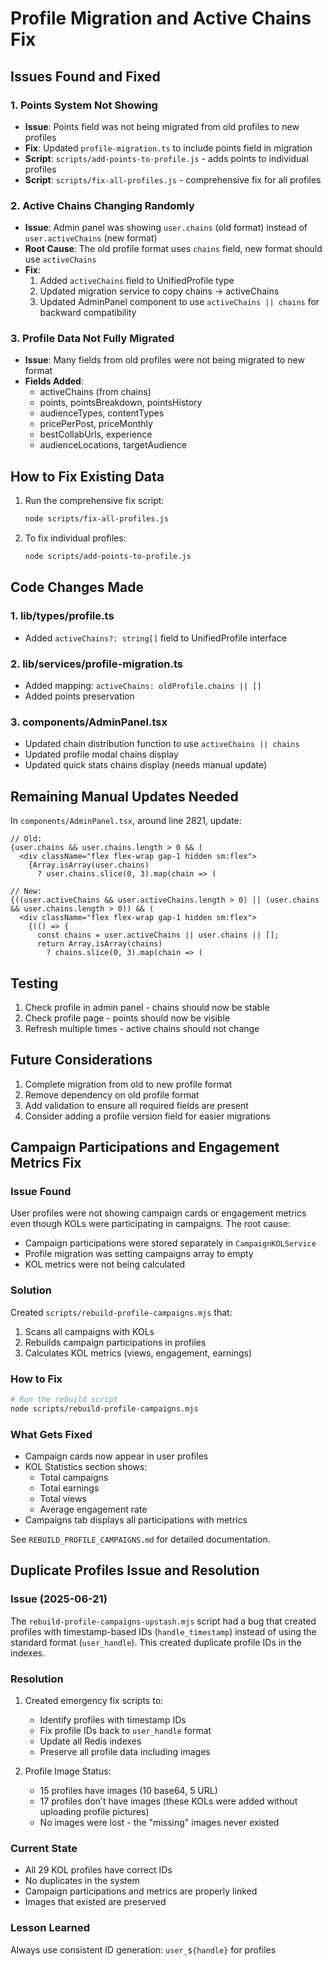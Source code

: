 # Profile Migration and Active Chains Fix

## Issues Found and Fixed

### 1. Points System Not Showing
- **Issue**: Points field was not being migrated from old profiles to new profiles
- **Fix**: Updated `profile-migration.ts` to include points field in migration
- **Script**: `scripts/add-points-to-profile.js` - adds points to individual profiles
- **Script**: `scripts/fix-all-profiles.js` - comprehensive fix for all profiles

### 2. Active Chains Changing Randomly
- **Issue**: Admin panel was showing `user.chains` (old format) instead of `user.activeChains` (new format)
- **Root Cause**: The old profile format uses `chains` field, new format should use `activeChains`
- **Fix**: 
  1. Added `activeChains` field to UnifiedProfile type
  2. Updated migration service to copy chains → activeChains
  3. Updated AdminPanel component to use `activeChains || chains` for backward compatibility

### 3. Profile Data Not Fully Migrated
- **Issue**: Many fields from old profiles were not being migrated to new format
- **Fields Added**:
  - activeChains (from chains)
  - points, pointsBreakdown, pointsHistory
  - audienceTypes, contentTypes
  - pricePerPost, priceMonthly
  - bestCollabUrls, experience
  - audienceLocations, targetAudience

## How to Fix Existing Data

1. Run the comprehensive fix script:
   ```bash
   node scripts/fix-all-profiles.js
   ```

2. To fix individual profiles:
   ```bash
   node scripts/add-points-to-profile.js
   ```

## Code Changes Made

### 1. lib/types/profile.ts
- Added `activeChains?: string[]` field to UnifiedProfile interface

### 2. lib/services/profile-migration.ts
- Added mapping: `activeChains: oldProfile.chains || []`
- Added points preservation

### 3. components/AdminPanel.tsx
- Updated chain distribution function to use `activeChains || chains`
- Updated profile modal chains display
- Updated quick stats chains display (needs manual update)

## Remaining Manual Updates Needed

In `components/AdminPanel.tsx`, around line 2821, update:
```tsx
// Old:
{user.chains && user.chains.length > 0 && (
  <div className="flex flex-wrap gap-1 hidden sm:flex">
    {Array.isArray(user.chains) 
      ? user.chains.slice(0, 3).map(chain => (

// New:
{((user.activeChains && user.activeChains.length > 0) || (user.chains && user.chains.length > 0)) && (
  <div className="flex flex-wrap gap-1 hidden sm:flex">
    {(() => {
      const chains = user.activeChains || user.chains || [];
      return Array.isArray(chains) 
        ? chains.slice(0, 3).map(chain => (
```

## Testing

1. Check profile in admin panel - chains should now be stable
2. Check profile page - points should now be visible
3. Refresh multiple times - active chains should not change

## Future Considerations

1. Complete migration from old to new profile format
2. Remove dependency on old profile format
3. Add validation to ensure all required fields are present
4. Consider adding a profile version field for easier migrations

## Campaign Participations and Engagement Metrics Fix

### Issue Found
User profiles were not showing campaign cards or engagement metrics even though KOLs were participating in campaigns. The root cause:
- Campaign participations were stored separately in `CampaignKOLService`
- Profile migration was setting campaigns array to empty
- KOL metrics were not being calculated

### Solution
Created `scripts/rebuild-profile-campaigns.mjs` that:
1. Scans all campaigns with KOLs
2. Rebuilds campaign participations in profiles
3. Calculates KOL metrics (views, engagement, earnings)

### How to Fix
```bash
# Run the rebuild script
node scripts/rebuild-profile-campaigns.mjs
```

### What Gets Fixed
- Campaign cards now appear in user profiles
- KOL Statistics section shows:
  - Total campaigns
  - Total earnings  
  - Total views
  - Average engagement rate
- Campaigns tab displays all participations with metrics

See `REBUILD_PROFILE_CAMPAIGNS.md` for detailed documentation.

## Duplicate Profiles Issue and Resolution

### Issue (2025-06-21)
The `rebuild-profile-campaigns-upstash.mjs` script had a bug that created profiles with timestamp-based IDs (`handle_timestamp`) instead of using the standard format (`user_handle`). This created duplicate profile IDs in the indexes.

### Resolution
1. Created emergency fix scripts to:
   - Identify profiles with timestamp IDs
   - Fix profile IDs back to `user_handle` format
   - Update all Redis indexes
   - Preserve all profile data including images

2. Profile Image Status:
   - 15 profiles have images (10 base64, 5 URL)
   - 17 profiles don't have images (these KOLs were added without uploading profile pictures)
   - No images were lost - the "missing" images never existed

### Current State
- All 29 KOL profiles have correct IDs
- No duplicates in the system
- Campaign participations and metrics are properly linked
- Images that existed are preserved

### Lesson Learned
Always use consistent ID generation: `user_${handle}` for profiles
